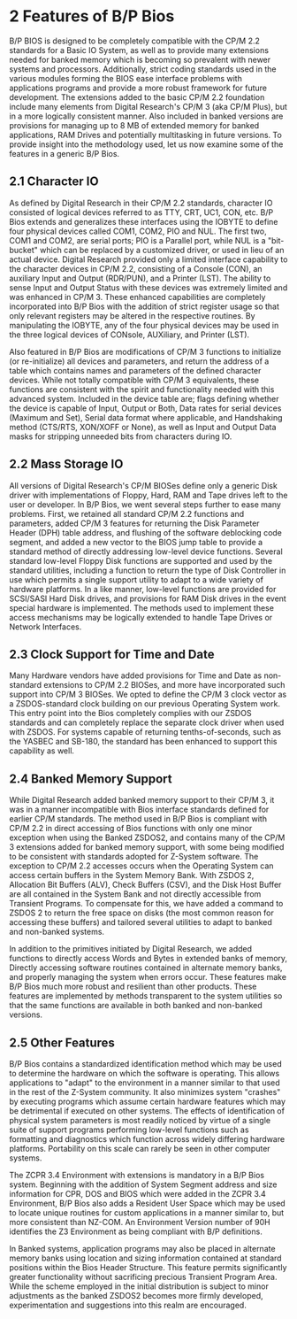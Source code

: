 # 2 Features of B/P Bios

B/P BIOS is designed to be completely compatible with the CP/M 2.2 standards for a Basic IO System, as well as to provide many extensions needed for banked memory which is becoming so prevalent with newer systems and processors. Additionally, strict coding standards used in the various modules forming the BIOS ease interface problems with applications programs and provide a more robust framework for future development. The extensions added to the basic CP/M 2.2 foundation include many elements from Digital Research's CP/M 3 (aka CP/M Plus), but in a more logically consistent manner. Also included in banked versions are provisions for managing up to 8 MB of extended memory for banked applications, RAM Drives and potentially multitasking in future versions. To provide insight into the methodology used, let us now examine some of the features in a generic B/P Bios.


## 2.1 Character IO

As defined by Digital Research in their CP/M 2.2 standards, character IO consisted of logical devices referred to as TTY, CRT, UC1, CON, etc. B/P Bios extends and generalizes these interfaces using the IOBYTE to define four physical devices called COM1, COM2, PIO and NUL. The first two, COM1 and COM2, are serial ports; PIO is a Parallel port, while NUL is a "bit-bucket" which can be replaced by a customized driver, or used in lieu of an actual device. Digital Research provided only a limited interface capability to the character devices in CP/M 2.2, consisting of a Console (CON), an auxiliary Input and Output (RDR/PUN), and a Printer (LST). The ability to sense Input and Output Status with these devices was extremely limited and was enhanced in CP/M 3. These enhanced capabilities are completely incorporated into B/P Bios with the addition of strict register usage so that only relevant registers may be altered in the respective routines. By manipulating the IOBYTE, any of the four physical devices may be used in the three logical devices of CONsole, AUXiliary, and Printer (LST).

Also featured in B/P Bios are modifications of CP/M 3 functions to initialize (or re-initialize) all devices and parameters, and return the address of a table which contains names and parameters of the defined character devices. While not totally compatible with CP/M 3 equivalents, these functions are consistent with the spirit and functionality needed with this advanced system. Included in the device table are; flags defining whether the device is capable of Input, Output or Both, Data rates for serial devices (Maximum and Set), Serial data format where applicable, and Handshaking method (CTS/RTS, XON/XOFF or None), as well as Input and Output Data masks for stripping unneeded bits from characters during IO.


## 2.2 Mass Storage IO

All versions of Digital Research's CP/M BIOSes define only a generic Disk driver with implementations of Floppy, Hard, RAM and Tape drives left to the user or developer. In B/P Bios, we went several steps further to ease many problems. First, we retained all standard CP/M 2.2 functions and parameters, added CP/M 3 features for returning the Disk Parameter Header (DPH) table address, and flushing of the software deblocking code segment, and added a new vector to the BIOS jump table to provide a standard method of directly addressing low-level device functions. Several standard low-level Floppy Disk functions are supported and used by the standard utilities, including a function to return the type of Disk Controller in use which permits a single support utility to adapt to a wide variety of hardware platforms. In a like manner, low-level functions are provided for SCSI/SASI Hard Disk drives, and provisions for RAM Disk drives in the event special hardware is implemented. The methods used to implement these access mechanisms may be logically extended to handle Tape Drives or Network Interfaces.


## 2.3 Clock Support for Time and Date

Many Hardware vendors have added provisions for Time and Date as non-standard extensions to CP/M 2.2 BIOSes, and more have incorporated such support into CP/M 3 BIOSes. We opted to define the CP/M 3 clock vector as a ZSDOS-standard clock building on our previous Operating System work. This entry point into the Bios completely complies with our ZSDOS standards and can completely replace the separate clock driver when used with ZSDOS. For systems capable of returning tenths-of-seconds, such as the YASBEC and SB-180, the standard has been enhanced to support this capability as well.


## 2.4 Banked Memory Support

While Digital Research added banked memory support to their CP/M 3, it was in a manner incompatible with Bios interface standards defined for earlier CP/M standards. The method used in B/P Bios is compliant with CP/M 2.2 in direct accessing of Bios functions with only one minor exception when using the Banked ZSDOS2, and contains many of the CP/M 3 extensions added for banked memory support, with some being modified to be consistent with standards adopted for Z-System software. The exception to CP/M 2.2 accesses occurs when the Operating System can access certain buffers in the System Memory Bank. With ZSDOS 2, Allocation Bit Buffers (ALV), Check Buffers (CSV), and the Disk Host Buffer are all contained in the System Bank and not directly accessible from Transient Programs. To compensate for this, we have added a command to ZSDOS 2 to return the free space on disks (the most common reason for accessing these buffers) and tailored several utilities to adapt to banked and non-banked systems.

In addition to the primitives initiated by Digital Research, we added functions to directly access Words and Bytes in extended banks of memory, Directly accessing software routines contained in alternate memory banks, and properly managing the system when errors occur. These features make B/P Bios much more robust and resilient than other products. These features are implemented by methods transparent to the system utilities so that the same functions are available in both banked and non-banked versions.


## 2.5 Other Features

B/P Bios contains a standardized identification method which may be used to determine the hardware on which the software is operating. This allows applications to "adapt" to the environment in a manner similar to that used in the rest of the Z-System community. It also minimizes system "crashes" by executing programs which assume certain hardware features which may be detrimental if executed on other systems. The effects of identification of physical system parameters is most readily noticed by virtue of a single suite of support programs performing low-level functions such as formatting and diagnostics which function across widely differing hardware platforms. Portability on this scale can rarely be seen in other computer systems.

The ZCPR 3.4 Environment with extensions is mandatory in a B/P Bios system. Beginning with the addition of System Segment address and size information for CPR, DOS and BIOS which were added in the ZCPR 3.4 Environment, B/P Bios also adds a Resident User Space which may be used to locate unique routines for custom applications in a manner similar to, but more consistent than NZ-COM. An Environment Version number of 90H identifies the Z3 Environment as being compliant with B/P definitions.

In Banked systems, application programs may also be placed in alternate memory banks using location and sizing information contained at standard positions within the Bios Header Structure. This feature permits significantly greater functionality without sacrificing precious Transient Program Area. While the scheme employed in the initial distribution is subject to minor adjustments as the banked ZSDOS2 becomes more firmly developed, experimentation and suggestions into this realm are encouraged.
